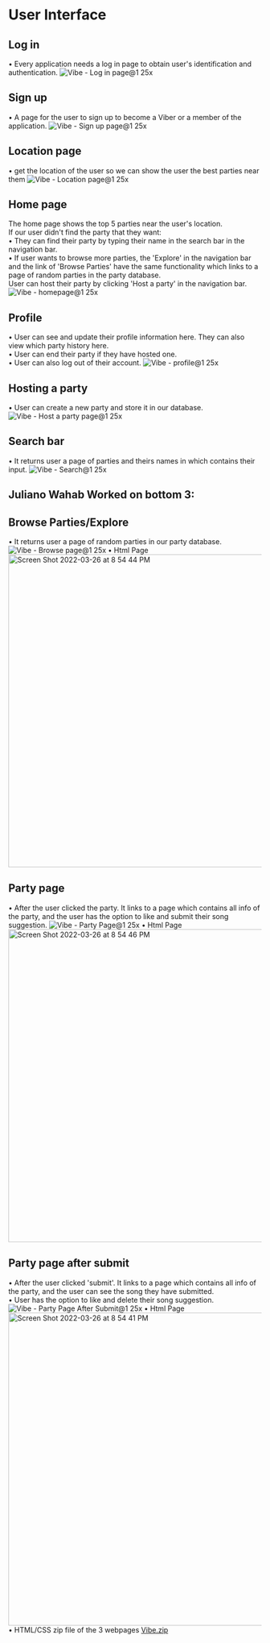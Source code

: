 # User Interface
## Log in 
• Every application needs a log in page to obtain user's identification and authentication.
![Vibe - Log in page@1 25x](https://user-images.githubusercontent.com/71384413/159188337-d8a86023-e357-437a-9f13-1bad72c1c49f.png)

## Sign up
• A page for the user to sign up to become a Viber or a member of the application.
![Vibe - Sign up page@1 25x](https://user-images.githubusercontent.com/71384413/158908060-212e9be3-9fea-44a7-b1e0-39b31088842e.png)

## Location page
• get the location of the user so we can show the user the best parties near them
![Vibe - Location page@1 25x](https://user-images.githubusercontent.com/71384413/159186970-3682bbfa-2ab0-4188-ae81-c37cd1085dea.png)

## Home page
The home page shows the top 5 parties near the user's location.
<br>
If our user didn't find the party that they want: <br>
• They can find their party by typing their name in the search bar in the navigation bar. <br>
• If user wants to browse more parties, the 'Explore' in the navigation bar and the link of 'Browse Parties' have the same functionality which links to a page of random parties in the party database.
<br>
User can host their party by clicking 'Host a party' in the navigation bar. 
![Vibe - homepage@1 25x](https://user-images.githubusercontent.com/71384413/159187039-82a96782-ae80-4c67-91dd-ed4526f1c4d5.png)

## Profile
• User can see and update their profile information here. They can also view which party history here.
<br>
• User can end their party if they have hosted one.
<br>
• User can also log out of their account.
![Vibe - profile@1 25x](https://user-images.githubusercontent.com/71384413/159187605-530843f7-5f6b-4f96-bf77-f5772e8ca411.png)

## Hosting a party
• User can create a new party and store it in our database.
![Vibe - Host a party page@1 25x](https://user-images.githubusercontent.com/71384413/159187671-94da66c1-632b-4920-8aca-7e39d2a811f1.png)

## Search bar
• It returns user a page of parties and theirs names in which contains their input.
![Vibe - Search@1 25x](https://user-images.githubusercontent.com/71384413/159187786-658a10c1-216e-4ef5-8365-6ef60c138ec9.png)

## Juliano Wahab Worked on bottom 3:
## Browse Parties/Explore
• It returns user a page of random parties in our party database.
![Vibe - Browse page@1 25x](https://user-images.githubusercontent.com/71384413/159188202-d2a6f01d-3f36-42b1-827d-f651c8c0703d.png)
• Html Page
<img width="621" alt="Screen Shot 2022-03-26 at 8 54 44 PM" src="https://user-images.githubusercontent.com/99213259/160262104-6f7f2f30-d75d-49ac-bfdd-f18e6e155113.png">

## Party page
• After the user clicked the party. It links to a page which contains all info of the party, and the user has the option to like and submit their song suggestion.
![Vibe - Party Page@1 25x](https://user-images.githubusercontent.com/71384413/159188173-6178c50a-6575-4628-8d5c-0d445103f35b.png)
• Html Page
<img width="621" alt="Screen Shot 2022-03-26 at 8 54 46 PM" src="https://user-images.githubusercontent.com/99213259/160262041-9d056187-fdae-4a9f-bba5-cebc24370356.png">

## Party page after submit
• After the user clicked 'submit'. It links to a page which contains all info of the party, and the user can see the song they have submitted. <br>
• User has the option to like and delete their song suggestion.
![Vibe - Party Page After Submit@1 25x](https://user-images.githubusercontent.com/71384413/159188177-707a0ee9-a9e4-46d7-8541-da00253d5608.png)
• Html Page
<img width="621" alt="Screen Shot 2022-03-26 at 8 54 41 PM" src="https://user-images.githubusercontent.com/99213259/160262044-5a4593c9-3ce0-49f7-98aa-f6779f9eeb5d.png">
• HTML/CSS zip file of the 3 webpages
[Vibe.zip](https://github.com/ieongch0106/vibe/files/8356592/Vibe.zip)



